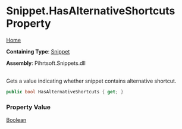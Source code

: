 # Snippet\.HasAlternativeShortcuts Property

[Home](../../../../README.md)

**Containing Type**: [Snippet](../README.md)

**Assembly**: Pihrtsoft\.Snippets\.dll

\
Gets a value indicating whether snippet contains alternative shortcut\.

```csharp
public bool HasAlternativeShortcuts { get; }
```

### Property Value

[Boolean](https://docs.microsoft.com/en-us/dotnet/api/system.boolean)

